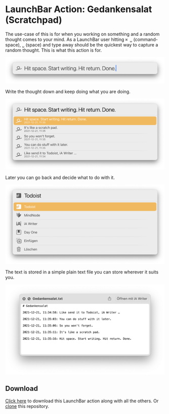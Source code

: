 # LaunchBar Action: Gedankensalat (Scratchpad)

The use-case of this is for when you working on something and a random thought comes to your mind. As a LaunchBar user hitting `⌘ ␣` (command-space), `␣` (space) and type away should be the quickest way to capture a random thought. This is what this action is for. 

<img src="01.png" width="600"/>

Write the thought down and keep doing what you are doing. 

<img src="02.png" width="600"/>

Later you can go back and decide what to do with it.

<img src="03.png" width="600"/>

The text is stored in a simple plain text file you can store wherever it suits you.

<img src="04.png" width="600"/>

## Download
[Click here](https://github.com/Ptujec/LaunchBar/archive/refs/heads/master.zip) to download this LaunchBar action along with all the others. Or [clone](https://docs.github.com/en/repositories/creating-and-managing-repositories/cloning-a-repository) this repository.   
